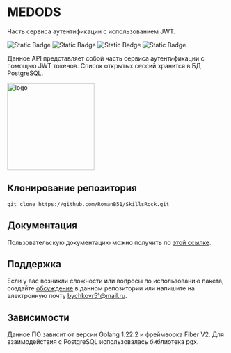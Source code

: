 # MEDODS
Часть сервиса аутентификации с использованием JWT.

![Static Badge](https://img.shields.io/badge/RomanB51-REST_API-7CFC00)
![Static Badge](https://img.shields.io/badge/Go-1.22.2-blue)
![Static Badge](https://img.shields.io/badge/Fiber-V2-red)
![Static Badge](https://img.shields.io/badge/PostgreSQL-16.6-CD853F)

 Данное API представляет собой часть сервиса аутентификации с помощью JWT токенов. Список открытых сессий хранится в БД PostgreSQL. <!-- описание репозитория -->
<!--Блок информации о репозитории в бейджах-->

<img src="https://github.com/RomanB51/Image_for_readme/blob/main/Image_for_SkillsRock/SkillsRock.jpg" alt="logo" width="200"/>

<!--Установка-->
## Клонирование репозитория

```git clone https://github.com/RomanB51/SkillsRock.git```

<!--Пользовательская документация-->
## Документация
Пользовательскую документацию можно получить по [этой ссылке](./docs/ru/readme.md).

<!--Поддержка-->
## Поддержка
Если у вас возникли сложности или вопросы по использованию пакета, создайте 
[обсуждение](https://github.com/RomanB51/Project/issues/new) в данном репозитории или напишите на электронную почту <bychkovr51@mail.ru>.

<!--зависимости-->
## Зависимости
Данное ПО зависит от версии Golang 1.22.2 и фреймворка Fiber V2. Для взаимодействия с PostgreSQL использовалась библиотека pgx.
